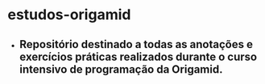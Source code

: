 # estudos-origamid
- <h2> Repositório destinado a todas as anotações e exercícios práticas realizados durante o curso intensivo de programação da Origamid. </h2>
